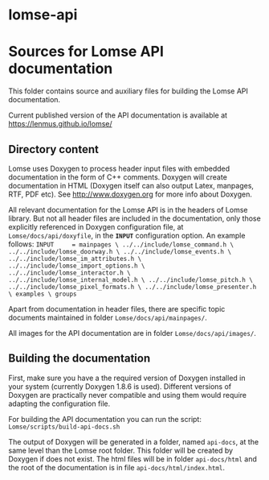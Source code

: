 # lomse-api
Sources for Lomse API documentation
========================================

This folder contains source and auxiliary files for building the Lomse
API documentation.

Current published version of the API documentation is available
at https://lenmus.github.io/lomse/


Directory content
---------------------

Lomse uses Doxygen to process header input files with embedded
documentation in the form of C++ comments. Doxygen will create
documentation in HTML (Doxygen itself can also output Latex,
manpages, RTF, PDF etc).
See http://www.doxygen.org for more info about Doxygen.

All relevant documentation for the Lomse API is in
the headers of Lomse library. But not all header files are included in the
documentation, only those explicitly referenced in Doxygen configuration
file, at `Lomse/docs/api/doxyfile`, in the **`INPUT`** configuration option.
An example follows:
    ```
	INPUT     = mainpages \
				../../include/lomse_command.h \
				../../include/lomse_doorway.h \
				../../include/lomse_events.h \
				../../include/lomse_im_attributes.h \
				../../include/lomse_import_options.h \
				../../include/lomse_interactor.h \
				../../include/lomse_internal_model.h \
				../../include/lomse_pitch.h \
				../../include/lomse_pixel_formats.h \
				../../include/lomse_presenter.h \
				examples \
		        groups
    ```

Apart from documentation in header files, there are specific topic
documents maintained in folder `Lomse/docs/api/mainpages/`.

All images for the API documentation are in folder
`Lomse/docs/api/images/`.


Building the documentation
----------------------------

First, make sure you have a the required version of Doxygen installed in
your system (currently Doxygen 1.8.6 is used). Different versions of 
Doxygen are practically never compatible and using them would require
adapting the configuration file.

For building the API documentation you can run the script:
	 `Lomse/scripts/build-api-docs.sh`

The output of Doxygen will be generated in a
folder, named `api-docs`, at the same level than the Lomse root folder.
This folder will be created by Doxygen if does not exist. The html files
will be in folder `api-docs/html` and the root of the documentation is
in file `api-docs/html/index.html`.


